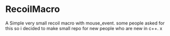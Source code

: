 # RecoilMacro


A Simple very small recoil macro with mouse_event.
some people asked for this so i decided to make small repo for new people who are new in c++.
x
